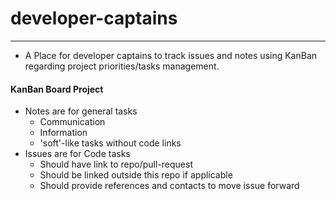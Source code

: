 # developer-captains
---

- A Place for developer captains to track issues and notes using KanBan regarding project priorities/tasks management.



#### KanBan Board Project

- Notes are for general tasks
  - Communication
  - Information
  - 'soft'-like tasks without code links
- Issues are for Code tasks
  - Should have link to repo/pull-request
  - Should be linked outside this repo if applicable
  - Should provide references and contacts to move issue forward
